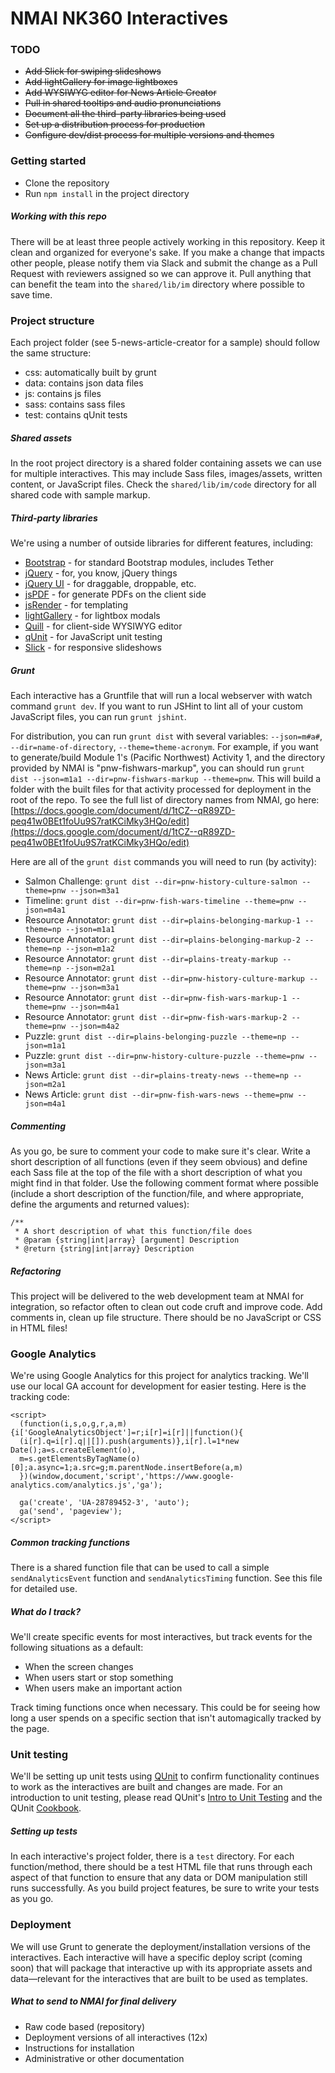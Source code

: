 # NMAI NK360 Interactives

### TODO
* ~~Add Slick for swiping slideshows~~
* ~~Add lightGallery for image lightboxes~~
* ~~Add WYSIWYG editor for News Article Creator~~
* ~~Pull in shared tooltips and audio pronunciations~~
* ~~Document all the third-party libraries being used~~
* ~~Set up a distribution process for production~~
* ~~Configure dev/dist process for multiple versions and themes~~

### Getting started
* Clone the repository
* Run `npm install` in the project directory

##### Working with this repo
There will be at least three people actively working in this repository. Keep it clean and organized for everyone's sake. If you make a change that impacts other people, please notify them via Slack and submit the change as a Pull Request with reviewers assigned so we can approve it. Pull anything that can benefit the team into the `shared/lib/im` directory where possible to save time.


### Project structure
Each project folder (see 5-news-article-creator for a sample) should follow the same structure:
- css: automatically built by grunt
- data: contains json data files
- js: contains js files
- sass: contains sass files
- test: contains qUnit tests

##### Shared assets
In the root project directory is a shared folder containing assets we can use for multiple interactives. This may include Sass files, images/assets, written content, or JavaScript files. Check the `shared/lib/im/code` directory for all shared code with sample markup.

##### Third-party libraries
We're using a number of outside libraries for different features, including:
- [Bootstrap](https://v4-alpha.getbootstrap.com) - for standard Bootstrap modules, includes Tether
- [jQuery](http://jquery.com/) - for, you know, jQuery things
- [jQuery UI](https://jqueryui.com/) - for draggable, droppable, etc.
- [jsPDF](https://parall.ax/products/jspdf) - for generate PDFs on the client side
- [jsRender](http://www.jsviews.com/#jsrender) - for templating
- [lightGallery](http://sachinchoolur.github.io/lightGallery/) - for lightbox modals
- [Quill](https://quilljs.com) - for client-side WYSIWYG editor
- [qUnit](https://qunitjs.com) - for JavaScript unit testing
- [Slick](http://kenwheeler.github.io/slick/) - for responsive slideshows

##### Grunt
Each interactive has a Gruntfile that will run a local webserver with watch command `grunt dev`. If you want to run JSHint to lint all of your custom JavaScript files, you can run `grunt jshint`.

For distribution, you can run `grunt dist` with several variables: `--json=m#a#`, `--dir=name-of-directory`, `--theme=theme-acronym`. For example, if you want to generate/build Module 1's (Pacific Northwest) Activity 1, and the directory provided by NMAI is "pnw-fishwars-markup", you can should run `grunt dist --json=m1a1 --dir=pnw-fishwars-markup --theme=pnw`. This will build a folder with the built files for that activity processed for deployment in the root of the repo. To see the full list of directory names from NMAI, go here: [https://docs.google.com/document/d/1tCZ--qR89ZD-peq41w0BEt1foUu9S7ratKCiMky3HQo/edit](https://docs.google.com/document/d/1tCZ--qR89ZD-peq41w0BEt1foUu9S7ratKCiMky3HQo/edit)

Here are all of the `grunt dist` commands you will need to run (by activity):
- Salmon Challenge: `grunt dist --dir=pnw-history-culture-salmon --theme=pnw --json=m3a1`
- Timeline: `grunt dist --dir=pnw-fish-wars-timeline --theme=pnw --json=m4a1`
- Resource Annotator: `grunt dist --dir=plains-belonging-markup-1 --theme=np --json=m1a1`
- Resource Annotator: `grunt dist --dir=plains-belonging-markup-2 --theme=np --json=m1a2`
- Resource Annotator: `grunt dist --dir=plains-treaty-markup --theme=np --json=m2a1`
- Resource Annotator: `grunt dist --dir=pnw-history-culture-markup --theme=pnw --json=m3a1`
- Resource Annotator: `grunt dist --dir=pnw-fish-wars-markup-1 --theme=pnw --json=m4a1`
- Resource Annotator: `grunt dist --dir=pnw-fish-wars-markup-2 --theme=pnw --json=m4a2`
- Puzzle: `grunt dist --dir=plains-belonging-puzzle --theme=np --json=m1a1`
- Puzzle: `grunt dist --dir=pnw-history-culture-puzzle --theme=pnw --json=m3a1`
- News Article: `grunt dist --dir=plains-treaty-news --theme=np --json=m2a1`
- News Article: `grunt dist --dir=pnw-fish-wars-news --theme=pnw --json=m4a1`


##### Commenting
As you go, be sure to comment your code to make sure it's clear. Write a short description of all functions (even if they seem obvious) and define each Sass file at the top of the file with a short description of what you might find in that folder. Use the following comment format where possible (include a short description of the function/file, and where appropriate, define the arguments and returned values):

```
/**
 * A short description of what this function/file does
 * @param {string|int|array} [argument] Description
 * @return {string|int|array} Description
```

##### Refactoring
This project will be delivered to the web development team at NMAI for integration, so refactor often to clean out code cruft and improve code. Add comments in, clean up file structure. There should be no JavaScript or CSS in HTML files!


### Google Analytics
We're using Google Analytics for this project for analytics tracking. We'll use our local GA account for development for easier testing. Here is the tracking code:

```
<script>
  (function(i,s,o,g,r,a,m){i['GoogleAnalyticsObject']=r;i[r]=i[r]||function(){
  (i[r].q=i[r].q||[]).push(arguments)},i[r].l=1*new Date();a=s.createElement(o),
  m=s.getElementsByTagName(o)[0];a.async=1;a.src=g;m.parentNode.insertBefore(a,m)
  })(window,document,'script','https://www.google-analytics.com/analytics.js','ga');

  ga('create', 'UA-28789452-3', 'auto');
  ga('send', 'pageview');
</script>
```

##### Common tracking functions
There is a shared function file that can be used to call a simple `sendAnalyticsEvent` function and `sendAnalyticsTiming` function. See this file for detailed use.

##### What do I track?
We'll create specific events for most interactives, but track events for the following situations as a default:
- When the screen changes
- When users start or stop something
- When users make an important action

Track timing functions once when necessary. This could be for seeing how long a user spends on a specific section that isn't automagically tracked by the page.


### Unit testing
We'll be setting up unit tests using [QUnit](http://qunitjs.com/) to confirm functionality continues to work as the interactives are built and changes are made. For an introduction to unit testing, please read QUnit's [Intro to Unit Testing](http://qunitjs.com/intro/) and the QUnit [Cookbook](http://qunitjs.com/cookbook/).

##### Setting up tests
In each interactive's project folder, there is a `test` directory. For each function/method, there should be a test HTML file that runs through each aspect of that function to ensure that any data or DOM manipulation still runs successfully. As you build project features, be sure to write your tests as you go.

### Deployment
We will use Grunt to generate the deployment/installation versions of the interactives. Each interactive will have a specific deploy script (coming soon) that will package that interactive up with its appropriate assets and data—relevant for the interactives that are built to be used as templates.

##### What to send to NMAI for final delivery
- Raw code based (repository)
- Deployment versions of all interactives (12x)
- Instructions for installation
- Administrative or other documentation
